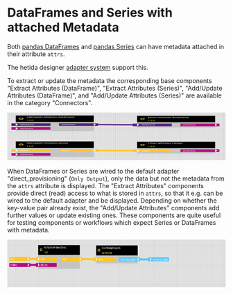 # DataFrames and Series with attached Metadata

Both [pandas DataFrames](https://pandas.pydata.org/docs/reference/api/pandas.DataFrame.attrs.html) and [pandas Series](https://pandas.pydata.org/pandas-docs/version/1.0.0/reference/api/pandas.Series.attrs.html) can have metadata attached in their attribute `attrs`.

The hetida designer [adapter system](./adapter_system/generic_rest_adapters/web_service_interface.md) support this.

To extract or update the metadata the corresponding base components "Extract Attributes (DataFrame)", "Extract Attributes (Series)", "Add/Update Attributes (DataFrame)", and "Add/Update Attributes (Series)" are available in the category "Connectors".

<img src="./assets/metadata_base_components.png" height="110" width=850> 

When DataFrames or Series are wired to the default adapter "direct_provisioning" (`Only Output`), only the data but not the metadata from the `attrs` attribute is displayed.
The "Extract Attributes" components provide direct (read) access to what is stored in `attrs`, so that it e.g. can be wired to the default adapter and be displayed.
Depending on whether the key-value pair already exist, the "Add/Update Attributes" components add further values or update existing ones.
These components are quite useful for testing components or workflows which expect Series or DataFrames with metadata.

<img src="./assets/add_metadata_for_test.png" height="110" width=850> 
